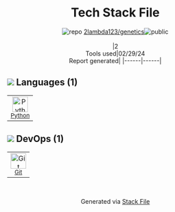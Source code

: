 <!--
&lt;--- Readme.md Snippet without images Start ---&gt;
## Tech Stack
2lambda123/genetics is built on the following main stack:

- [Python](https://www.python.org) – Languages

Full tech stack [here](/techstack.md)

&lt;--- Readme.md Snippet without images End ---&gt;

&lt;--- Readme.md Snippet with images Start ---&gt;
## Tech Stack
2lambda123/genetics is built on the following main stack:

- <img width='25' height='25' src='https://img.stackshare.io/service/993/pUBY5pVj.png' alt='Python'/> [Python](https://www.python.org) – Languages

Full tech stack [here](/techstack.md)

&lt;--- Readme.md Snippet with images End ---&gt;
-->
<div align="center">

# Tech Stack File
![](https://img.stackshare.io/repo.svg "repo") [2lambda123/genetics](https://github.com/2lambda123/genetics)![](https://img.stackshare.io/public_badge.svg "public")
<br/><br/>
|2<br/>Tools used|02/29/24 <br/>Report generated|
|------|------|
</div>

## <img src='https://img.stackshare.io/languages.svg'/> Languages (1)
<table><tr>
  <td align='center'>
  <img width='36' height='36' src='https://img.stackshare.io/service/993/pUBY5pVj.png' alt='Python'>
  <br>
  <sub><a href="https://www.python.org">Python</a></sub>
  <br>
  <sub></sub>
</td>

</tr>
</table>

## <img src='https://img.stackshare.io/devops.svg'/> DevOps (1)
<table><tr>
  <td align='center'>
  <img width='36' height='36' src='https://img.stackshare.io/service/1046/git.png' alt='Git'>
  <br>
  <sub><a href="http://git-scm.com/">Git</a></sub>
  <br>
  <sub></sub>
</td>

</tr>
</table>

<br/>
<div align='center'>

Generated via [Stack File](https://github.com/marketplace/stack-file)
